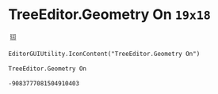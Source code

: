 # TreeEditor.Geometry On `19x18`
<img src="/img/TreeEditor.Geometry%20On.png" width=19 height=18>

``` CSharp
EditorGUIUtility.IconContent("TreeEditor.Geometry On")
```
```
TreeEditor.Geometry On
```
```
-9083777081504910403
```
